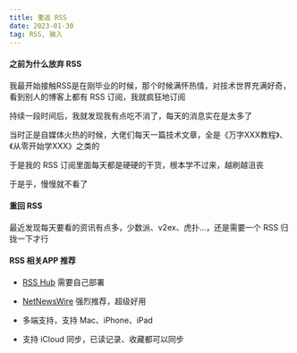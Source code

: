 ```yaml
---
title: 重返 RSS
date: 2023-01-30
tag: RSS, 输入
---
```


#### 之前为什么放弃 RSS

我最开始接触RSS是在刚毕业的时候，那个时候满怀热情，对技术世界充满好奇，看到别人的博客上都有 RSS 订阅，我就疯狂地订阅

持续一段时间后，我就发现我有点吃不消了，每天的消息实在是太多了

当时正是自媒体火热的时候，大佬们每天一篇技术文章，全是《万字XXX教程》、《从零开始学XXX》之类的

于是我的 RSS 订阅里面每天都是硬硬的干货，根本学不过来，越刷越沮丧

于是乎，慢慢就不看了

#### 重回 RSS

最近发现每天要看的资讯有点多，少数派、v2ex、虎扑...，还是需要一个 RSS 归拢一下才行

#### RSS 相关APP 推荐

- [RSS Hub][] 需要自己部署

- [NetNewsWire][] 强烈推荐，超级好用

- 多端支持，支持 Mac、iPhone、iPad

- 支持 iCloud 同步，已读记录、收藏都可以同步

​​<!-- +++++++++ 下面是引用式链接 +++++++++ -->

[NetNewsWire]: https://netnewswire.com/

[RSS Hub]: https://docs.rsshub.app/
